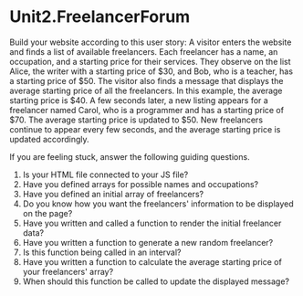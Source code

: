 # Unit2.FreelancerForum
Build your website according to this user story:
A visitor enters the website and finds a list of available freelancers. Each freelancer has a name, an occupation, and a starting price for their services. They observe on the list Alice, the writer with a starting price of $30, and Bob, who is a teacher, has a starting price of $50.
The visitor also finds a message that displays the average starting price of all the freelancers. In this example, the average starting price is $40.
A few seconds later, a new listing appears for a freelancer named Carol, who is a programmer and has a starting price of $70. The average starting price is updated to $50.
New freelancers continue to appear every few seconds, and the average starting price is updated accordingly.

If you are feeling stuck, answer the following guiding questions.

1. Is your HTML file connected to your JS file?
2. Have you defined arrays for possible names and occupations?
3. Have you defined an initial array of freelancers?
4. Do you know how you want the freelancers' information to be displayed on the page?
5. Have you written and called a function to render the initial freelancer data?
6. Have you written a function to generate a new random freelancer?
7. Is this function being called in an interval?
8. Have you written a function to calculate the average starting price of your freelancers' array?
9. When should this function be called to update the displayed message?
